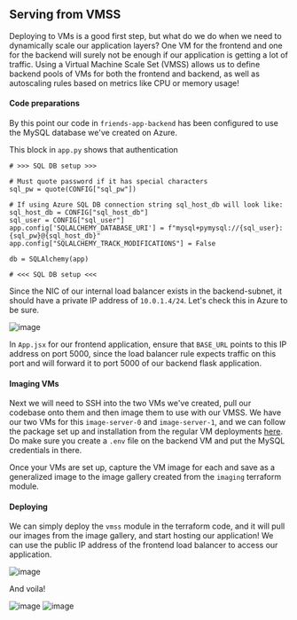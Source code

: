 ## Serving from VMSS
Deploying to VMs is a good first step, but what do we do when we need to dynamically scale our application layers? One VM for the frontend and one for the backend will surely not be enough if our application is getting a lot of traffic. Using a Virtual Machine Scale Set (VMSS) allows us to define backend pools of VMs for both the frontend and backend, as well as autoscaling rules based on metrics like CPU or memory usage!

#### Code preparations
By this point our code in `friends-app-backend` has been configured to use the MySQL database we've created on Azure. 

This block in `app.py` shows that authentication
```
# >>> SQL DB setup >>>

# Must quote password if it has special characters
sql_pw = quote(CONFIG["sql_pw"])

# If using Azure SQL DB connection string sql_host_db will look like:
sql_host_db = CONFIG["sql_host_db"]
sql_user = CONFIG["sql_user"]
app.config['SQLALCHEMY_DATABASE_URI'] = f"mysql+pymysql://{sql_user}:{sql_pw}@{sql_host_db}"
app.config["SQLALCHEMY_TRACK_MODIFICATIONS"] = False

db = SQLAlchemy(app)

# <<< SQL DB setup <<<
```
Since the NIC of our internal load balancer exists in the backend-subnet, it should have a private IP address of `10.0.1.4/24`. Let's check this in Azure to be sure.

![image](https://github.com/user-attachments/assets/a1bafa2c-8ebe-4c2f-803e-99f5c376eeb2)

In `App.jsx` for our frontend application, ensure that `BASE_URL` points to this IP address on port 5000, since the load balancer rule expects traffic on this port and will forward it to port 5000 of our backend flask application.

#### Imaging VMs
Next we will need to SSH into the two VMs we've created, pull our codebase onto them and then image them to use with our VMSS. We have our two VMs for this `image-server-0` and `image-server-1`, and we can follow the package set up and installation from the regular VM deployments [here](https://github.com/Tbzz83/serving-friends-app/blob/main/serving_from_VMs/README.md). Do make sure you create a `.env` file on the backend VM and put the MySQL credentials in there.

Once your VMs are set up, capture the VM image for each and save as a generalized image to the image gallery created from the `imaging` terraform module.

#### Deploying
We can simply deploy the `vmss` module in the terraform code, and it will pull our images from the image gallery, and start hosting our application! We can use the public IP address of the frontend load balancer to access our application.

![image](https://github.com/user-attachments/assets/c46946d8-1ac2-46cd-8c34-ca050bfd37b4)

And voila!

![image](https://github.com/user-attachments/assets/9841953c-13c0-43b8-8319-2a6aa3f9762a)
![image](https://github.com/user-attachments/assets/7d046bdc-1190-4773-bb24-ea6bd6531143)

